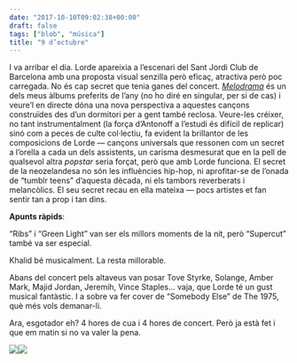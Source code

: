 ```yaml
---
date: "2017-10-10T09:02:38+00:00"
draft: false
tags: ["blob", "música"]
title: "9 d’octubre"
---
```

<!-- more -->

I va arribar el dia. Lorde apareixia a l’escenari del Sant Jordi Club de Barcelona amb una proposta visual senzilla però eficaç, atractiva però poc carregada. No és cap secret que tenia ganes del concert. _[Melodrama](http://enricllonch.com/post/162584510279/melodrama)_ és un dels meus àlbums preferits de l’any (no ho diré en singular, per si de cas) i veure’l en directe dóna una nova perspectiva a aquestes cançons construïdes des d’un dormitori per a gent també reclosa. Veure-les créixer, no tant instrumentalment (la força d’Antonoff a l’estudi és difícil de replicar) sinó com a peces de culte col·lectiu, fa evident la brillantor de les composicions de Lorde — cançons universals que ressonen com un secret a l’orella a cada un dels assistents, un carisma desmesurat que en la pell de qualsevol altra _popstar_ seria forçat, però que amb Lorde funciona. El secret de la neozelandesa no són les influències hip-hop, ni aprofitar-se de l’onada de “tumblr teens” d’aquesta dècada, ni els tambors reverberats i melancòlics. El seu secret recau en ella mateixa — pocs artistes et fan sentir tan a prop i tan dins.

<b>Apunts ràpids</b>:

“Ribs” i “Green Light” van ser els millors moments de la nit, però “Supercut” també va ser especial.

Khalid bé musicalment. La resta millorable.

Abans del concert pels altaveus van posar Tove Styrke, Solange, Amber Mark, Majid Jordan, Jeremih, Vince Staples… vaja, que Lorde té un gust musical fantàstic. I a sobre va fer cover de “Somebody Else” de The 1975, què més vols demanar-li.

Ara, esgotador eh? 4 hores de cua i 4 hores de concert. Però ja està fet i que em matin si no va valer la pena.

<img class="pImageFull" src="https://pbs.twimg.com/media/DLwjHcaXkAA_yzP.jpg:large"><img id="splashFade" src="https://pbs.twimg.com/media/DLwjHcaXkAA_yzP.jpg:large">